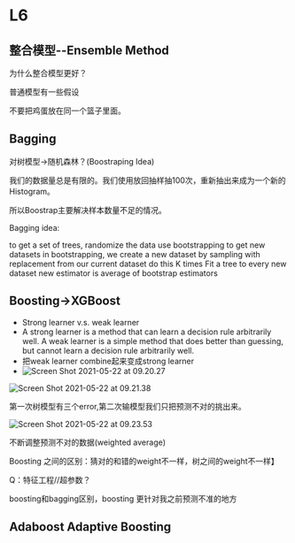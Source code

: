 # L6

## 整合模型--Ensemble Method

为什么整合模型更好？

普通模型有一些假设

不要把鸡蛋放在同一个篮子里面。

## Bagging

对树模型->随机森林？(Boostraping Idea)

我们的数据量总是有限的。我们使用放回抽样抽100次，重新抽出来成为一个新的Histogram。

所以Boostrap主要解决样本数量不足的情况。

Bagging idea:

to get a set of trees, randomize the data
use bootstrapping to get new datasets
in bootstrapping, we create a new dataset by sampling with replacement from our current dataset
do this K times
Fit a tree to every new dataset
new estimator is average of bootstrap estimators

## Boosting->XGBoost

- Strong learner v.s. weak learner
- A strong learner is a method that can learn a decision rule arbitrarily well.
  A weak learner is a simple method that does better than guessing, but cannot learn a decision rule arbitrarily well.
- 把weak learner combine起来变成strong learner
- ![Screen Shot 2021-05-22 at 09.20.27](https://tva1.sinaimg.cn/large/008i3skNly1gqqxy8hkyfj30zu09m0xf.jpg)

![Screen Shot 2021-05-22 at 09.21.38](https://tva1.sinaimg.cn/large/008i3skNly1gqqxzbwoisj30zu0900wy.jpg)

第一次树模型有三个error,第二次输模型我们只把预测不对的挑出来。

![Screen Shot 2021-05-22 at 09.23.53](https://tva1.sinaimg.cn/large/008i3skNly1gqqy1pfisgj30zu08u43h.jpg)

不断调整预测不对的数据(weighted average)

Boosting 之间的区别：猜对的和错的weight不一样，树之间的weight不一样】

Q：特征工程//超参数？

boosting和bagging区别，boosting 更针对我之前预测不准的地方

## Adaboost Adaptive Boosting